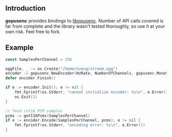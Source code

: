 Introduction
---
**gopusenc** provides bindings to [libopusenc](https://github.com/xiph/libopusenc/). Number of API calls covered is far 
from complete and the library wasn't tested thoroughly, so use it at your own risk.
Feel free to fork.

Example
---
```go
const SamplesPerChannel = 256

oggFile, _ := os.Create("/home/nvevg/stream.ogg")
encoder := gopusenc.NewEncoder(HzRate, NumberOfChannels, gopusenc.MonoStereo, oggFile)
defer encoder.Finish()

if e := encoder.Init(); e != nil {
	fmt.Fprintf(os.Stderr, "cannot initialize encoder: %s\n", e.Error())
	os.Exit(1)
}

// feed int16 PCM samples
pcms := getI16Pcms(SamplesPerChannel)
if e := encoder.Encode(SamplesPerChannel, pcms); e != nil {
    fmt.Fprintf(os.Stderr, "encoding error: %s\n", e.Error())
}
```